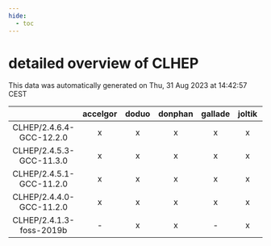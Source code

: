 ```yaml
---
hide:
  - toc
---
```


detailed overview of CLHEP
==========================


This data was automatically generated on Thu, 31 Aug 2023 at 14:42:57 CEST  

| |accelgor|doduo|donphan|gallade|joltik|skitty|swalot|victini|
| :---: | :---: | :---: | :---: | :---: | :---: | :---: | :---: | :---: |
|CLHEP/2.4.6.4-GCC-12.2.0|x|x|x|x|x|x|x|x|
|CLHEP/2.4.5.3-GCC-11.3.0|x|x|x|x|x|x|x|x|
|CLHEP/2.4.5.1-GCC-11.2.0|x|x|x|x|x|x|x|x|
|CLHEP/2.4.4.0-GCC-11.2.0|x|x|x|x|x|x|x|x|
|CLHEP/2.4.1.3-foss-2019b|-|x|x|-|x|x|-|x|

